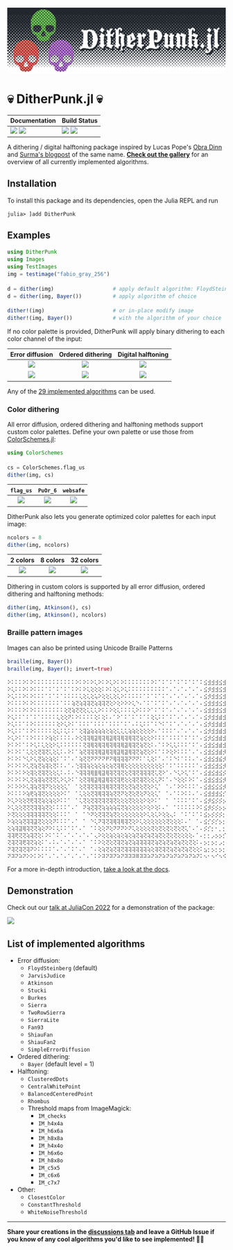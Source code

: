 ![](./docs/logo/DitheredPunk.png)
# 💀 DitherPunk.jl 💀

| **Documentation**                                                     | **Build Status**                                      |
|:--------------------------------------------------------------------- |:----------------------------------------------------- |
| [![][docs-stab-img]][docs-stab-url] [![][docs-dev-img]][docs-dev-url] | [![][ci-img]][ci-url] [![][codecov-img]][codecov-url] |

A dithering / digital halftoning package inspired by Lucas Pope's [Obra Dinn](https://obradinn.com) and [Surma's blogpost](https://surma.dev/things/ditherpunk/) of the same name. 
**[Check out the gallery](https://JuliaImages.github.io/DitherPunk.jl/stable/generated/gallery_images/)** for an overview of all currently implemented algorithms.

## Installation
To install this package and its dependencies, open the Julia REPL and run 
```julia-repl
julia> ]add DitherPunk
```

## Examples
```julia
using DitherPunk
using Images
using TestImages
img = testimage("fabio_gray_256")

d = dither(img)                   # apply default algorithm: FloydSteinberg()
d = dither(img, Bayer())          # apply algorithm of choice

dither!(img)                      # or in-place modify image
dither!(img, Bayer())             # with the algorithm of your choice
```

If no color palette is provided, DitherPunk will apply binary dithering to each color channel of the input:

| **Error diffusion** | **Ordered dithering** | **Digital halftoning** |
|:-------------------:|:---------------------:|:----------------------:|
| ![][atkinson-bw]    | ![][bayer-bw]         | ![][ordered-bw]        |
| ![][atkinson-col]   | ![][bayer-col]        | ![][ordered-col]       |

Any of the [29 implemented algorithms][alg-list-url] can be used.

### Color dithering
All error diffusion, ordered dithering and halftoning methods support custom color palettes. Define your own palette or use those from [ColorSchemes.jl](https://juliagraphics.github.io/ColorSchemes.jl/stable/catalogue):
```julia
using ColorSchemes

cs = ColorSchemes.flag_us
dither(img, cs) 
```

| `flag_us`       | `PuOr_6`       | `websafe`    |
|:---------------:|:--------------:|:------------:|
| ![][cs_flag_us] | ![][cs_PuOr_6] | ![][websafe] |

DitherPunk also lets you generate optimized color palettes for each input image:
```julia
ncolors = 8
dither(img, ncolors)
```

| 2 colors          | 8 colors          | 32 colors          |
|:-----------------:|:-----------------:|:------------------:|
| ![][clustering_2] | ![][clustering_8] | ![][clustering_32] |

Dithering in custom colors is supported by all error diffusion, ordered dithering and halftoning methods:
```julia
dither(img, Atkinson(), cs)
dither(img, Atkinson(), ncolors)
```

### Braille pattern images
Images can also be printed using Unicode Braille Patterns
```julia
braille(img, Bayer())
braille(img, Bayer(); invert=true)
```
```
⠕⠅⠅⠅⠕⠅⠕⠅⠅⠅⠅⠅⠅⠅⠅⠅⠅⠅⠕⠅⠕⠅⠕⢅⠕⠅⠕⢅⠕⠅⠕⠅⠅⠅⠅⠅⠅⠅⠕⠅⠁⠅⠁⠅⠁⠅⠁⠅⠁⠅⠁⠅⣪⣺⣺⣺⣪⣺⣪⣺⣺⣺⣺⣺⣺⣺⣺⣺⣺⣺⣪⣺⣪⣺⣪⡺⣪⣺⣪⡺⣪⣺⣪⣺⣺⣺⣺⣺⣺⣺⣪⣺⣾⣺⣾⣺⣾⣺⣾⣺⣾⣺⣾⡂
⠕⢅⠅⠅⠕⠅⠕⠅⠅⠅⠁⠅⠁⠅⠁⠅⠁⠅⠕⠅⠕⢅⢕⢕⢕⠅⠕⠅⢕⢅⠕⢅⠅⠅⠅⠅⠅⠅⠅⠅⠅⠅⠁⠄⠁⠄⠁⠄⠁⠄⠁⠄⣪⡺⣺⣺⣪⣺⣪⣺⣺⣺⣾⣺⣾⣺⣾⣺⣾⣺⣪⣺⣪⡺⡪⡪⡪⣺⣪⣺⡪⡺⣪⡺⣺⣺⣺⣺⣺⣺⣺⣺⣺⣺⣾⣻⣾⣻⣾⣻⣾⣻⣾⡃
⠕⢅⠅⠅⠕⠅⠕⠅⠅⠅⠁⠅⠁⠅⠁⠅⠅⠅⠅⢅⢕⢅⢕⢥⠕⢕⢕⢅⢕⢅⠕⠅⠅⠅⠅⠅⠁⠅⠁⠅⠁⠅⠁⠄⠁⠄⠁⠄⠁⠄⠁⠄⣪⡺⣺⣺⣪⣺⣪⣺⣺⣺⣾⣺⣾⣺⣾⣺⣺⣺⣺⡺⡪⡺⡪⡚⣪⡪⡪⡺⡪⡺⣪⣺⣺⣺⣺⣺⣾⣺⣾⣺⣾⣺⣾⣻⣾⣻⣾⣻⣾⣻⣾⡃
⠕⠅⠅⠅⠕⠅⠕⠅⠅⠅⠅⠅⠅⠅⠁⠅⠅⢵⢝⢵⢽⢽⢝⢵⢽⢽⢝⢕⠕⢕⠕⠕⠕⢅⠑⠄⠁⠅⠁⠅⠁⠅⠁⠄⠁⠄⠁⠄⠁⠄⠁⠄⣪⣺⣺⣺⣪⣺⣪⣺⣺⣺⣺⣺⣺⣺⣾⣺⣺⡊⡢⡊⡂⡂⡢⡊⡂⡂⡢⡪⣪⡪⣪⣪⣪⡺⣮⣻⣾⣺⣾⣺⣾⣺⣾⣻⣾⣻⣾⣻⣾⣻⣾⡃
⠕⠅⠅⠅⠕⠅⠕⠅⠅⠅⠅⠅⠅⠅⠅⢕⢝⢵⢝⢝⢕⢅⢅⢅⠕⠅⠅⠕⢕⢅⠅⠅⠅⢅⠕⠅⠅⠕⠁⠅⠁⠅⠁⠄⠁⠄⠁⠄⠁⠄⠁⠄⣪⣺⣺⣺⣪⣺⣪⣺⣺⣺⣺⣺⣺⣺⣺⡪⡢⡊⡢⡢⡪⡺⡺⡺⣪⣺⣺⣪⡪⡺⣺⣺⣺⡺⣪⣺⣺⣪⣾⣺⣾⣺⣾⣻⣾⣻⣾⣻⣾⣻⣾⡃
⠕⢅⠅⠅⠁⠅⠁⠅⠁⠅⠅⠅⠅⢅⢕⢕⠝⠅⠕⠅⠅⠅⠅⢕⠅⢕⠅⠄⠁⠕⠁⠅⠁⠅⠁⠅⠁⠅⢕⢅⠅⠅⠁⠅⠁⠄⠁⠄⠁⠄⠁⠄⣪⡺⣺⣺⣾⣺⣾⣺⣾⣺⣺⣺⣺⡺⡪⡪⣢⣺⣪⣺⣺⣺⣺⡪⣺⡪⣺⣻⣾⣪⣾⣺⣾⣺⣾⣺⣾⣺⡪⡺⣺⣺⣾⣺⣾⣻⣾⣻⣾⣻⣾⡃
⠕⢅⠅⠅⠁⠅⠕⠅⠅⠅⠅⠅⠅⢕⠕⢅⠕⠅⠁⠅⠅⠅⠁⠅⠅⠅⠁⠅⠅⠅⠁⠅⠁⠄⠅⢅⠅⠅⠁⠅⠑⠅⠁⠅⠁⠄⠁⠄⠁⠄⠁⠄⣪⡺⣺⣺⣾⣺⣪⣺⣺⣺⣺⣺⣺⡪⣪⡺⣪⣺⣾⣺⣺⣺⣾⣺⣺⣺⣾⣺⣺⣺⣾⣺⣾⣻⣺⡺⣺⣺⣾⣺⣮⣺⣾⣺⣾⣻⣾⣻⣾⣻⣾⡃
⠕⢅⠅⠅⠁⠅⠕⠅⠅⠅⠅⠅⢕⢅⠅⢅⠅⠅⠁⢕⢽⣵⢵⢵⢵⢵⢕⢵⢕⢅⢅⢅⢵⢵⢕⢕⢕⢕⠕⠄⠁⠅⠅⠅⠁⠄⠁⠄⠁⠄⠁⠄⣪⡺⣺⣺⣾⣺⣪⣺⣺⣺⣺⣺⡪⡺⣺⡺⣺⣺⣾⡪⡂⠊⡊⡊⡊⡊⡪⡊⡪⡺⡺⡺⡊⡊⡪⡪⡪⡪⣪⣻⣾⣺⣺⣺⣾⣻⣾⣻⣾⣻⣾⡃
⠕⢅⠕⠅⠁⠅⠕⠅⠅⠅⠕⢵⢕⠅⠅⠅⠅⠄⠕⢕⢽⢽⢿⣽⢿⢽⢿⣽⢿⢽⢿⢽⢿⢽⢝⢵⢕⢕⠕⠅⠅⠅⠁⠅⠅⠅⠁⠅⠁⠅⠁⠄⣪⡺⣪⣺⣾⣺⣪⣺⣺⣺⣪⡊⡪⣺⣺⣺⣺⣻⣪⡪⡂⡂⡀⠂⡀⡂⡀⠂⡀⡂⡀⡂⡀⡂⡢⡊⡪⡪⣪⣺⣺⣺⣾⣺⣺⣺⣾⣺⣾⣺⣾⡃
⠕⠅⠕⠅⠁⠅⠕⢅⠅⢅⢕⢕⠕⢅⠅⠅⠅⠅⠅⠅⢝⢽⢿⢽⢿⢽⢿⢽⢿⢽⢿⣽⢿⢽⢝⢵⢝⢕⠅⠄⠁⠅⠕⢅⢅⠅⠅⠅⠁⠅⠁⠄⣪⣺⣪⣺⣾⣺⣪⡺⣺⡺⡪⡪⣪⡺⣺⣺⣺⣺⣺⣺⡢⡂⡀⡂⡀⡂⡀⡂⡀⡂⡀⠂⡀⡂⡢⡊⡢⡪⣺⣻⣾⣺⣪⡺⡺⣺⣺⣺⣾⣺⣾⡃
⠕⠅⠕⠅⠁⢅⢕⢕⢝⢽⢝⢅⢕⢅⠅⠄⠕⠅⠁⢵⢝⢽⢽⢽⢿⣽⢿⢽⢿⣽⢿⣽⢿⢽⢝⢵⢝⢕⠕⠅⠁⠅⠕⢕⠕⠅⠅⠅⠁⠄⠁⠄⣪⣺⣪⣺⣾⡺⡪⡪⡢⡂⡢⡺⡪⡺⣺⣻⣪⣺⣾⡊⡢⡂⡂⡂⡀⠂⡀⡂⡀⠂⡀⠂⡀⡂⡢⡊⡢⡪⣪⣺⣾⣺⣪⡪⣪⣺⣺⣺⣾⣻⣾⡃
⠕⠅⠕⠅⠑⢅⠕⢅⢝⢵⢕⢵⢕⠅⠁⠅⠁⠄⠁⢵⢝⢝⠝⠝⠝⠝⠟⠝⢿⢽⢽⢽⠝⠝⠝⠅⠁⢅⢕⠅⠁⠄⠁⠅⠑⠅⠁⠅⠅⠄⠁⠄⣪⣺⣪⣺⣮⡺⣪⡺⡢⡊⡪⡊⡪⣺⣾⣺⣾⣻⣾⡊⡢⡢⣢⣢⣢⣢⣠⣢⡀⡂⡂⡂⣢⣢⣢⣺⣾⡺⡪⣺⣾⣻⣾⣺⣮⣺⣾⣺⣺⣻⣾⡃
⠕⠅⠕⠅⠕⢅⢝⢵⢝⢵⢽⢕⢝⠅⠅⠄⠁⠄⢑⢽⢽⢵⢕⢵⢕⢵⢕⢵⢝⢽⢿⢕⢕⢕⢕⢕⢕⢕⢕⢕⢕⠅⠁⠅⠁⠅⠅⠅⠅⠅⠁⠄⣪⣺⣪⣺⣪⡺⡢⡊⡢⡊⡂⡪⡢⣺⣺⣻⣾⣻⡮⡂⡂⡊⡪⡊⡪⡊⡪⡊⡢⡂⡀⡪⡪⡪⡪⡪⡪⡪⡪⡪⡪⣺⣾⣺⣾⣺⣺⣺⣺⣺⣾⡃
⠕⠅⠕⠅⠕⢕⢽⢕⢝⢽⢝⢕⢕⢅⠅⠄⠅⠄⠑⢽⢽⢽⢿⣿⢿⣽⢿⢽⢝⢽⢝⢕⢝⢽⢝⢽⢽⢽⢝⢅⢝⠕⠁⠄⠑⢅⠕⢅⠁⠅⠁⠄⣪⣺⣪⣺⣪⡪⡂⡪⡢⡂⡢⡪⡪⡺⣺⣻⣺⣻⣮⡂⡂⡂⡀⠀⡀⠂⡀⡂⡢⡂⡢⡪⡢⡂⡢⡂⡂⡂⡢⡺⡢⣪⣾⣻⣮⡺⣪⡺⣾⣺⣾⡃
⠕⠅⠕⠅⠕⢅⢝⢵⢽⢵⢝⢝⢝⢅⠕⢅⠕⠅⠁⢕⢝⢽⢿⣽⢿⣽⢿⢽⢝⢽⢟⢕⢕⢽⢝⢽⢝⢕⢕⢅⠝⠅⠁⠄⠑⢕⢕⠅⠕⠅⠁⠄⣪⣺⣪⣺⣪⡺⡢⡊⡂⡊⡢⡢⡢⡺⣪⡺⣪⣺⣾⡪⡢⡂⡀⠂⡀⠂⡀⡂⡢⡂⡠⡪⡪⡂⡢⡂⡢⡪⡪⡺⣢⣺⣾⣻⣮⡪⡪⣺⣪⣺⣾⡃
⠕⠅⠕⠕⠕⢅⢽⢵⢝⢽⠝⢕⢕⢕⢕⢅⠁⠀⠁⢕⢝⢽⢝⢽⢽⢽⢿⢽⢝⢽⢝⢕⢝⢵⢝⢕⢝⢕⠕⢅⠁⠀⠁⠄⠁⠕⠕⠅⠅⠅⠁⠄⣪⣺⣪⣪⣪⡺⡂⡊⡢⡂⣢⡪⡪⡪⡪⡺⣾⣿⣾⡪⡢⡂⡢⡂⡂⡂⡀⡂⡢⡂⡢⡪⡢⡊⡢⡪⡢⡪⣪⡺⣾⣿⣾⣻⣾⣪⣪⣺⣺⣺⣾⡃
⠕⠅⠅⠅⠕⢵⢟⢵⢽⢝⢕⢕⢕⢕⠕⠅⠁⠀⠁⢅⢕⢕⢝⢽⢿⢽⢽⢵⢝⢝⠝⢕⢝⢕⢝⢕⠝⢕⢕⢅⠁⠀⠁⠄⠁⠅⠕⠅⠅⠄⠁⠄⣪⣺⣺⣺⣪⡊⡠⡊⡂⡢⡪⡪⡪⡪⣪⣺⣾⣿⣾⡺⡪⡪⡢⡂⡀⡂⡂⡊⡢⡢⣢⡪⡢⡪⡢⡪⣢⡪⡪⡺⣾⣿⣾⣻⣾⣺⣪⣺⣺⣻⣾⡃
⠕⢅⠕⢕⢕⢝⢟⢽⢝⢵⢕⢵⢕⠕⠅⠅⠁⠀⠁⢅⢝⢕⢝⢽⢝⢽⢝⢽⢝⢕⢕⢕⢝⢕⢕⢕⠕⢕⠕⠅⠁⠀⠁⠀⠁⠅⠅⠅⠁⠅⠁⠄⣪⡺⣪⡪⡪⡢⡠⡂⡢⡊⡪⡊⡪⣪⣺⣺⣾⣿⣾⡺⡢⡪⡢⡂⡢⡂⡢⡂⡢⡪⡪⡪⡢⡪⡪⡪⣪⡪⣪⣺⣾⣿⣾⣿⣾⣺⣺⣺⣾⣺⣾⡃
⠕⢅⢕⢕⢝⢝⢝⢽⢽⢵⢝⢕⠅⠅⠅⠅⠁⠄⠁⠀⠝⢵⢝⢽⢝⢵⢵⢵⢵⢭⢝⢵⢕⢕⢕⢕⠕⢕⠕⢕⠅⠄⠁⠀⠁⠅⠅⠅⠅⠅⠕⠅⣪⡺⡪⡪⡢⡢⡢⡂⡂⡊⡢⡪⣺⣺⣺⣺⣾⣻⣾⣿⣢⡊⡢⡂⡢⡊⡊⡊⡊⡒⡢⡊⡪⡪⡪⡪⣪⡪⣪⡪⣺⣻⣾⣿⣾⣺⣺⣺⣺⣺⣪⡂
⠕⢝⢕⢕⢕⢽⢽⢽⢽⢽⢝⢕⢕⠅⠅⠅⠁⠀⠁⠀⠁⠑⠝⢕⢝⢽⢝⢵⢝⢕⢕⢕⢕⢕⢕⢕⠕⢅⢕⢅⠕⢕⢕⢄⠅⠀⠁⠅⠁⠅⠁⠅⣪⡢⡪⡪⡪⡂⡂⡂⡂⡂⡢⡪⡪⣺⣺⣺⣾⣿⣾⣿⣾⣮⣢⡪⡢⡂⡢⡊⡢⡪⡪⡪⡪⡪⡪⡪⣪⡺⡪⡺⣪⡪⡪⡻⣺⣿⣾⣺⣾⣺⣾⡂
⠕⢵⢕⢵⢝⢽⢽⣽⢝⢕⢕⢕⠝⠅⠅⠅⠁⠄⠁⠀⠁⠀⠑⢅⠝⢽⢝⢽⢿⢽⢿⢽⢝⢕⠕⢅⢕⢕⢕⢕⢕⢕⢝⢕⢕⢕⠅⠄⠁⠀⠁⠄⣪⡊⡪⡊⡢⡂⡂⠂⡢⡪⡪⡪⣢⣺⣺⣺⣾⣻⣾⣿⣾⣿⣮⡺⣢⡂⡢⡂⡀⡂⡀⡂⡢⡪⣪⡺⡪⡪⡪⡪⡪⡪⡢⡪⡪⡪⣺⣻⣾⣿⣾⡃
⢕⢵⢽⣽⢿⢽⢝⢝⢵⢕⠝⠕⠅⢅⠅⠅⠁⠅⠁⠄⠁⠀⠁⠅⢕⢕⠝⢕⠝⠝⠝⠕⠝⢅⢕⢕⢕⢕⢝⢕⢝⢕⢝⢕⢝⢕⢝⢅⠁⠄⠁⠄⡪⡊⡂⠂⡀⡂⡢⡢⡊⡪⣢⣪⣺⡺⣺⣺⣾⣺⣾⣻⣾⣿⣾⣺⡪⡪⣢⡪⣢⣢⣢⣪⣢⡺⡪⡪⡪⡪⡢⡪⡢⡪⡢⡪⡢⡪⡢⡺⣾⣻⣾⡃
⢽⢽⢟⢝⢝⢵⢽⢝⢕⠅⠕⠅⠁⠅⠁⠄⠁⠄⠁⠄⠁⠄⠁⢄⠕⢕⢕⢵⢕⢵⢕⢵⢕⢵⢝⢵⢝⢵⢝⢵⢝⢕⢝⢕⢝⢕⢕⢕⢕⠄⠁⠄⡂⡂⡠⡢⡢⡊⡂⡢⡪⣺⣪⣺⣾⣺⣾⣻⣾⣻⣾⣻⣾⣻⣾⡻⣪⡪⡪⡊⡪⡊⡪⡊⡪⡊⡢⡊⡢⡊⡢⡊⡢⡪⡢⡪⡢⡪⡪⡪⡪⣻⣾⡃
⢝⢽⢝⢽⢟⢽⢝⢵⢕⠅⠁⠄⠅⠄⠁⠄⠁⠄⠁⠄⠁⠀⠁⠅⠕⢕⢝⢕⢝⢽⢝⢵⢝⢵⢽⢽⢽⢽⢝⢵⢝⢵⢝⢵⢝⢵⢝⢕⢝⢕⠅⠄⡢⡂⡢⡂⡠⡂⡢⡊⡪⣺⣾⣻⣺⣻⣾⣻⣾⣻⣾⣻⣾⣿⣾⣺⣪⡪⡢⡪⡢⡂⡢⡊⡢⡊⡂⡂⡂⡂⡢⡊⡢⡊⡢⡊⡢⡊⡢⡪⡢⡪⣺⡃
⠝⢽⢝⢽⢝⢽⠝⠕⠅⠅⠅⠅⠁⠄⠁⠄⠁⠅⠁⠄⠁⠀⠁⠄⢕⢵⢝⢵⢝⢽⢝⢽⢽⢽⢽⢽⢽⢵⢕⢽⢝⢽⢝⢵⢝⢵⢝⢵⢝⢕⢕⠅⣢⡂⡢⡂⡢⡂⣢⣪⣺⣺⣺⣺⣾⣻⣾⣻⣾⣺⣾⣻⣾⣿⣾⣻⡪⡊⡢⡊⡢⡂⡢⡂⡂⡂⡂⡂⡂⡊⡪⡂⡢⡂⡢⡊⡢⡊⡢⡊⡢⡪⡪⡂
⠝⠽⠝⠵⠝⠕⠕⠅⠕⠅⠁⠄⠁⠄⠁⠄⠁⠄⠁⠄⠁⠄⠁⠅⠕⠽⠝⠽⠝⠵⠝⠽⠽⠽⠿⠽⠽⠵⠝⠵⠝⠵⠝⠵⠝⠵⠝⠵⠝⠵⠝⠅⠢⠂⠢⠊⠢⠪⠪⠺⠪⠺⠾⠻⠾⠻⠾⠻⠾⠻⠾⠻⠾⠻⠾⠺⠪⠂⠢⠂⠢⠊⠢⠂⠂⠂⠀⠂⠂⠊⠢⠊⠢⠊⠢⠊⠢⠊⠢⠊⠢⠊⠢⠂
```

For a more in-depth introduction, [take a look at the docs](https://juliaimages.org/DitherPunk.jl/stable/generated/simple_example/).

## Demonstration
Check out our [talk at JuliaCon 2022][juliacon-url] for a demonstration of the package:

[![][juliacon-img]][juliacon-url]

## List of implemented algorithms
* Error diffusion:
  * `FloydSteinberg` (default)
  * `JarvisJudice`
  * `Atkinson`
  * `Stucki`
  * `Burkes`
  * `Sierra`
  * `TwoRowSierra`
  * `SierraLite`
  * `Fan93`
  * `ShiauFan`
  * `ShiauFan2`
  * `SimpleErrorDiffusion`
* Ordered dithering:
  * `Bayer` (default level = 1)
* Halftoning:
  * `ClusteredDots` 
  * `CentralWhitePoint` 
  * `BalancedCenteredPoint` 
  * `Rhombus`
  * Threshold maps from ImageMagick:
    * `IM_checks`
    * `IM_h4x4a`
    * `IM_h6x6a`
    * `IM_h8x8a`
    * `IM_h4x4o`
    * `IM_h6x6o`
    * `IM_h8x8o`
    * `IM_c5x5`
    * `IM_c6x6`
    * `IM_c7x7`
* Other:
  * `ClosestColor`
  * `ConstantThreshold`
  * `WhiteNoiseThreshold`

___

**Share your creations in the [discussions tab](https://github.com/JuliaImages/DitherPunk.jl/discussions/categories/show-and-tell) and leave a GitHub Issue if you know of any cool  algorithms you'd like to see implemented! 🔬🔧**

[docs-stab-img]: https://img.shields.io/badge/docs-stable-blue.svg
[docs-stab-url]: https://JuliaImages.github.io/DitherPunk.jl/stable

[docs-dev-img]: https://img.shields.io/badge/docs-main-blue.svg
[docs-dev-url]: https://JuliaImages.github.io/DitherPunk.jl/dev

[ci-img]: https://github.com/JuliaImages/DitherPunk.jl/workflows/CI/badge.svg
[ci-url]: https://github.com/JuliaImages/DitherPunk.jl/actions

[codecov-img]: https://codecov.io/gh/JuliaImages/DitherPunk.jl/branch/master/graph/badge.svg
[codecov-url]: https://codecov.io/gh/JuliaImages/DitherPunk.jl

[juliacon-img]: http://img.youtube.com/vi/nFDoEkrW2P4/0.jpg
[juliacon-url]: https://www.youtube.com/watch?v=nFDoEkrW2P4

[alg-list-url]: https://github.com/JuliaImages/DitherPunk.jl#list-of-implemented-algorithms

[atkinson-bw]: https://raw.githubusercontent.com/JuliaImages/DitherPunk.jl/gh-pages/assets/Atkinson.png
[atkinson-col]: https://raw.githubusercontent.com/JuliaImages/DitherPunk.jl/gh-pages/assets/AtkinsonColor.png
[bayer-bw]: https://raw.githubusercontent.com/JuliaImages/DitherPunk.jl/gh-pages/assets/Bayer.png
[bayer-col]: https://raw.githubusercontent.com/JuliaImages/DitherPunk.jl/gh-pages/assets/BayerColor.png
[ordered-bw]: https://raw.githubusercontent.com/JuliaImages/DitherPunk.jl/gh-pages/assets/Rhombus.png
[ordered-col]: https://raw.githubusercontent.com/JuliaImages/DitherPunk.jl/gh-pages/assets/RhombusColor.png
[fs-bw]: https://raw.githubusercontent.com/JuliaImages/DitherPunk.jl/gh-pages/assets/FloydSteinberg.png
[fs-col]: https://raw.githubusercontent.com/JuliaImages/DitherPunk.jl/gh-pages/assets/FloydSteinbergColor.png

[cs_PuOr_6]: https://raw.githubusercontent.com/JuliaImages/DitherPunk.jl/gh-pages/assets/FloydSteinberg_PuOr_6.png
[cs_flag_us]: https://raw.githubusercontent.com/JuliaImages/DitherPunk.jl/gh-pages/assets/FloydSteinberg_flag_us.png
[websafe]: https://raw.githubusercontent.com/JuliaImages/DitherPunk.jl/gh-pages/assets/FloydSteinberg_websafe.png

[clustering_2]: https://raw.githubusercontent.com/JuliaImages/DitherPunk.jl/gh-pages/assets/FloydSteinberg_2.png
[clustering_8]: https://raw.githubusercontent.com/JuliaImages/DitherPunk.jl/gh-pages/assets/FloydSteinberg_8.png
[clustering_32]: https://raw.githubusercontent.com/JuliaImages/DitherPunk.jl/gh-pages/assets/FloydSteinberg_32.png